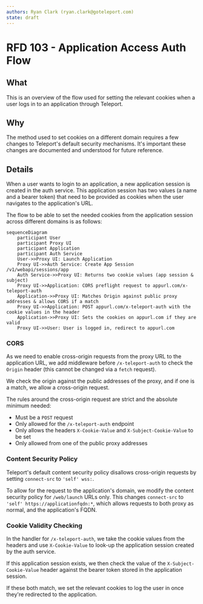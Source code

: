 ```yaml
---
authors: Ryan Clark (ryan.clark@goteleport.com)
state: draft
---
```


# RFD 103 - Application Access Auth Flow

## What

This is an overview of the flow used for setting the relevant cookies when a user logs in to an 
application through Teleport.

## Why

The method used to set cookies on a different domain requires a few changes to Teleport's default security 
mechanisms. It's important these changes are documented and understood for future reference.

## Details

When a user wants to login to an application, a new application session is created in
the auth service. This application session has two values (a name and a bearer token) that need to be provided 
as cookies when the user navigates to the application's URL.

The flow to be able to set the needed cookies from the application session across different domains is
as follows:

```mermaid
sequenceDiagram
    participant User
    participant Proxy UI
    participant Application
    participant Auth Service
    User->>Proxy UI: Launch Application
    Proxy UI->>Auth Service: Create App Session /v1/webapi/sessions/app
    Auth Service->>Proxy UI: Returns two cookie values (app session & subject)
    Proxy UI->>Application: CORS preflight request to appurl.com/x-teleport-auth
    Application->>Proxy UI: Matches Origin against public proxy addresses & allows CORS if a match
    Proxy UI->>Application: POST appurl.com/x-teleport-auth with the cookie values in the header
    Application->>Proxy UI: Sets the cookies on appurl.com if they are valid
    Proxy UI->>User: User is logged in, redirect to appurl.com
```

### CORS

As we need to enable cross-origin requests from the proxy URL to the application URL, we add middleware
before `/x-teleport-auth` to check the `Origin` header (this cannot be changed via a `fetch` request).

We check the origin against the public addresses of the proxy, and if one is a match, we allow a cross-origin 
request.

The rules around the cross-origin request are strict and the absolute minimum needed:

- Must be a `POST` request
- Only allowed for the `/x-teleport-auth` endpoint
- Only allows the headers `X-Cookie-Value` and `X-Subject-Cookie-Value` to be set
- Only allowed from one of the public proxy addresses

### Content Security Policy

Teleport's default content security policy disallows cross-origin requests by setting `connect-src` to `'self' wss:`. 

To allow for the request to the application's domain, we modify the content security policy for `/web/launch` URLs
only. This changes `connect-src` to `'self' https://applicationfqdn:*`, which allows requests to both proxy as 
normal, and the application's FQDN.

### Cookie Validity Checking

In the handler for `/x-teleport-auth`, we take the cookie values from the headers and use `X-Cookie-Value` to 
look-up the application session created by the auth service.

If this application session exists, we then check the value of the `X-Subject-Cookie-Value` header against the
bearer token stored in the application session.

If these both match, we set the relevant cookies to log the user in once they're redirected to the application.
